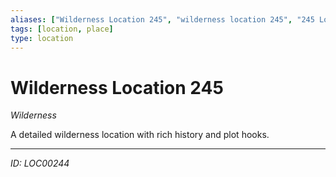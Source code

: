 ```yaml
---
aliases: ["Wilderness Location 245", "wilderness location 245", "245 Location Wilderness"]
tags: [location, place]
type: location
---
```


# Wilderness Location 245

*Wilderness*

A detailed wilderness location with rich history and plot hooks.

---
*ID: LOC00244*